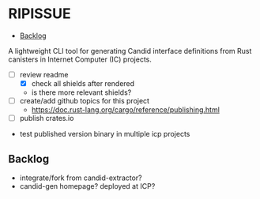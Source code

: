 # RIPISSUE

<!-- toc -->

- [Backlog](#backlog)

<!-- tocstop -->

A lightweight CLI tool for generating Candid interface definitions from Rust canisters in Internet Computer (IC) projects.

- [ ] review readme
  - [x] check all shields after rendered
  - is there more relevant shields?
- [ ] create/add github topics for this project
  - https://doc.rust-lang.org/cargo/reference/publishing.html
- [ ] publish crates.io
- test published version binary in multiple icp projects

## Backlog

- integrate/fork from candid-extractor?
- candid-gen homepage? deployed at ICP?

